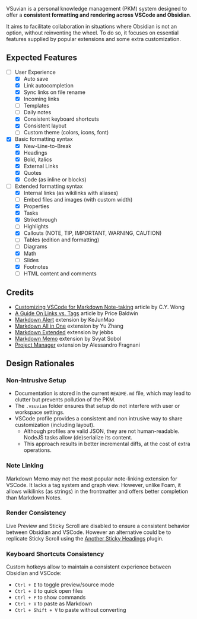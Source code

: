 VSuvian is a personal knowledge management (PKM) system designed to offer a **consistent formatting and rendering across VSCode and Obsidian**.

It aims to facilitate collaboration in situations where Obsidian is not an option, without reinventing the wheel. To do so, it focuses on essential features supplied by popular extensions and some extra customization.

## Expected Features

- [ ] User Experience
    - [x] Auto save
    - [x] Link autocompletion
    - [x] Sync links on file rename
    - [x] Incoming links
    - [ ] Templates
    - [ ] Daily notes
    - [x] Consistent keyboard shortcuts
    - [x] Consistent layout
    - [ ] Custom theme (colors, icons, font)
- [x] Basic formatting syntax
    - [x] New-Line-to-Break
    - [x] Headings
    - [x] Bold, italics
    - [x] External Links
    - [x] Quotes
    - [x] Code (as inline or blocks)
- [ ] Extended formatting syntax
    - [x] Internal links (as wikilinks with aliases)
    - [ ] Embed files and images (with custom width)
    - [x] Properties
    - [x] Tasks
    - [x] Strikethrough
    - [ ] Highlights
    - [x] Callouts (NOTE, TIP, IMPORTANT, WARNING, CAUTION)
    - [ ] Tables (edition and formatting)
    - [ ] Diagrams
    - [x] Math
    - [ ] Slides
    - [x] Footnotes
    - [ ] HTML content and comments

## Credits

- [Customizing VSCode for Markdown Note-taking](https://mybyways.com/blog/customizing-vs-code-for-markdown-note-taking) article by C.Y. Wong
- [A Guide On Links vs. Tags](https://forum.obsidian.md/t/a-guide-on-links-vs-tags-in-obsidian/28231) article by Price Baldwin
- [Markdown Alert](https://marketplace.visualstudio.com/items?itemName=kejun.markdown-alert) extension by KeJunMao
- [Markdown All in One](https://marketplace.visualstudio.com/items?itemName=yzhang.markdown-all-in-one) extension by Yu Zhang
- [Markdown Extended](https://marketplace.visualstudio.com/items?itemName=jebbs.markdown-extended) extension by jebbs
- [Markdown Memo](https://marketplace.visualstudio.com/items?itemName=svsool.markdown-memo) extension by Svyat Sobol
- [Project Manager](https://marketplace.visualstudio.com/items?itemName=alefragnani.project-manager) extension by Alessandro Fragnani

## Design Rationales

### Non-Intrusive Setup

- Documentation is stored in the current `README.md` file, which may lead to clutter but prevents pollution of the PKM.
- The `.vsuvian` folder ensures that setup do not interfere with user or workspace settings.
- VSCode profile provides a consistent and non intrusive way to share customization (including layout).
    - Although profiles are valid JSON, they are not human-readable. NodeJS tasks allow (de)serialize its content.
    - This approach results in better incremental diffs, at the cost of extra operations.

### Note Linking

Markdown Memo may not the most popular note-linking extension for VSCode. It lacks a tag system and graph view. However, unlike Foam, it allows wikilinks (as strings) in the frontmatter and offers better completion than Markdown Notes.

### Render Consistency

Live Preview and Sticky Scroll are disabled to ensure a consistent behavior between Obsidian and VSCode. However an alternative could be to replicate Sticky Scroll using the [Another Sticky Headings](https://github.com/zhouhua/obsidian-sticky-headings) plugin.

### Keyboard Shortcuts Consistency

Custom hotkeys allow to maintain a consistent experience between Obsidian and VSCode:

- `Ctrl + E` to toggle preview/source mode
- `Ctrl + O` to quick open files
- `Ctrl + P` to show commands
- `Ctrl + V` to paste as Markdown
- `Ctrl + Shift + V` to paste without converting